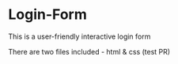 # Login-Form
This is a user-friendly interactive login form

There are two files included - html & css (test PR)
